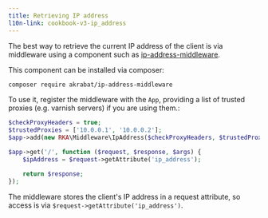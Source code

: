 ```yaml
---
title: Retrieving IP address
l10n-link: cookbook-v3-ip_address
---
```


The best way to retrieve the current IP address of the client is via middleware using
a component such as [ip-address-middleware](https://github.com/akrabat/ip-address-middleware/).

This component can be installed via composer:

```bash
composer require akrabat/ip-address-middleware
```

To use it, register the middleware with the <code>App</code>, providing a list
of trusted proxies (e.g. varnish servers) if you are using them.:

```php
$checkProxyHeaders = true;
$trustedProxies = ['10.0.0.1', '10.0.0.2'];
$app->add(new RKA\Middleware\IpAddress($checkProxyHeaders, $trustedProxies));

$app->get('/', function ($request, $response, $args) {
    $ipAddress = $request->getAttribute('ip_address');

    return $response;
});
```

The middleware stores the client's IP address in a request attribute, so access
is via <code>$request->getAttribute('ip_address')</code>.
